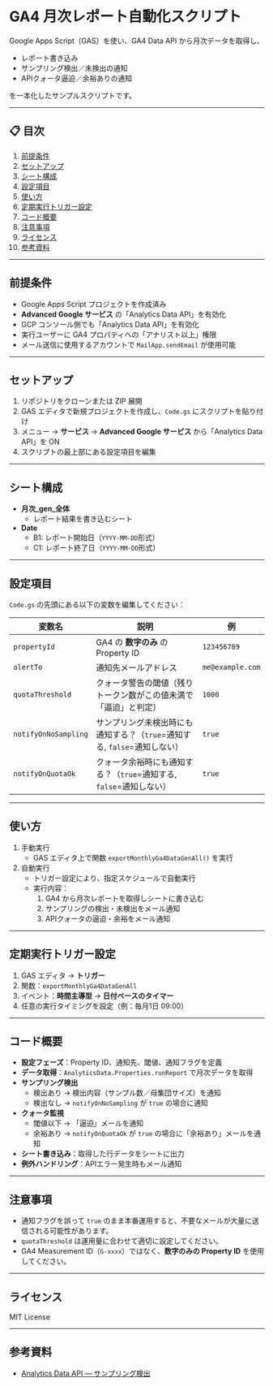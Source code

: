 # GA4 月次レポート自動化スクリプト

Google Apps Script（GAS）を使い、GA4 Data API から月次データを取得し、  
- レポート書き込み  
- サンプリング検出／未検出の通知  
- APIクォータ逼迫／余裕ありの通知  

を一本化したサンプルスクリプトです。

---

## 📋 目次

1. [前提条件](#前提条件)  
2. [セットアップ](#セットアップ)  
3. [シート構成](#シート構成)  
4. [設定項目](#設定項目)  
5. [使い方](#使い方)  
6. [定期実行トリガー設定](#定期実行トリガー設定)  
7. [コード概要](#コード概要)  
8. [注意事項](#注意事項)  
9. [ライセンス](#ライセンス)  
10. [参考資料](#参考資料)  

---

## 前提条件

- Google Apps Script プロジェクトを作成済み  
- **Advanced Google サービス** の「Analytics Data API」を有効化  
- GCP コンソール側でも「Analytics Data API」を有効化  
- 実行ユーザーに GA4 プロパティへの「アナリスト以上」権限  
- メール送信に使用するアカウントで `MailApp.sendEmail` が使用可能  

---

## セットアップ

1. リポジトリをクローンまたは ZIP 展開  
2. GAS エディタで新規プロジェクトを作成し、`Code.gs` にスクリプトを貼り付け  
3. メニュー → **サービス** → **Advanced Google サービス** から「Analytics Data API」を ON  
4. スクリプトの最上部にある設定項目を編集  

---

## シート構成

- **月次_gen_全体**  
  - レポート結果を書き込むシート  
- **Date**  
  - B1: レポート開始日（`YYYY-MM-DD`形式）  
  - C1: レポート終了日（`YYYY-MM-DD`形式）  

---

## 設定項目

`Code.gs` の先頭にある以下の変数を編集してください：

| 変数名                  | 説明                                                              | 例              |
|-------------------------|-------------------------------------------------------------------|-----------------|
| `propertyId`            | GA4 の **数字のみ** の Property ID                                 | `123456789`     |
| `alertTo`               | 通知先メールアドレス                                               | `me@example.com`|
| `quotaThreshold`        | クォータ警告の閾値（残りトークン数がこの値未満で「逼迫」と判定）      | `1000`          |
| `notifyOnNoSampling`    | サンプリング未検出時にも通知する？（`true`=通知する, `false`=通知しない） | `true`          |
| `notifyOnQuotaOk`       | クォータ余裕時にも通知する？（`true`=通知する, `false`=通知しない）     | `true`          |

---

## 使い方

1. 手動実行  
   - GAS エディタ上で関数 `exportMonthlyGa4DataGenAll()` を実行  
2. 自動実行  
   - トリガー設定により、指定スケジュールで自動実行  
   - 実行内容：  
     1. GA4 から月次レポートを取得しシートに書き込む  
     2. サンプリングの検出・未検出をメール通知  
     3. APIクォータの逼迫・余裕をメール通知  

---

## 定期実行トリガー設定

1. GAS エディタ → **トリガー**  
2. 関数：`exportMonthlyGa4DataGenAll`  
3. イベント：**時間主導型** → **日付ベースのタイマー**  
4. 任意の実行タイミングを設定（例：毎月1日 09:00）  

---

## コード概要

- **設定フェーズ**：Property ID、通知先、閾値、通知フラグを定義  
- **データ取得**：`AnalyticsData.Properties.runReport` で月次データを取得  
- **サンプリング検出**  
  - 検出あり → 検出内容（サンプル数／母集団サイズ）を通知  
  - 検出なし → `notifyOnNoSampling` が `true` の場合に通知  
- **クォータ監視**  
  - 閾値以下 → 「逼迫」メールを通知  
  - 余裕あり → `notifyOnQuotaOk` が `true` の場合に「余裕あり」メールを通知  
- **シート書き込み**：取得した行データをシートに出力  
- **例外ハンドリング**：APIエラー発生時もメール通知  

---

## 注意事項

- 通知フラグを誤って `true` のまま本番運用すると、不要なメールが大量に送信される可能性があります。  
- `quotaThreshold` は運用量に合わせて適切に設定してください。  
- GA4 Measurement ID（`G-xxxx`）ではなく、**数字のみの Property ID** を使用してください。  

---

## ライセンス

MIT License  

---

## 参考資料

- [Analytics Data API — サンプリング検出](https://developers.google.com/analytics/devguides/reporting/data/v1)  
